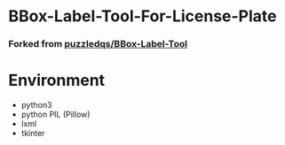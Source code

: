 # BBox-Label-Tool-For-License-Plate
### Forked from [puzzledqs/BBox-Label-Tool](https://github.com/puzzledqs/BBox-Label-Tool)

# Environment
- python3
- python PIL (Pillow)
- lxml
- tkinter

